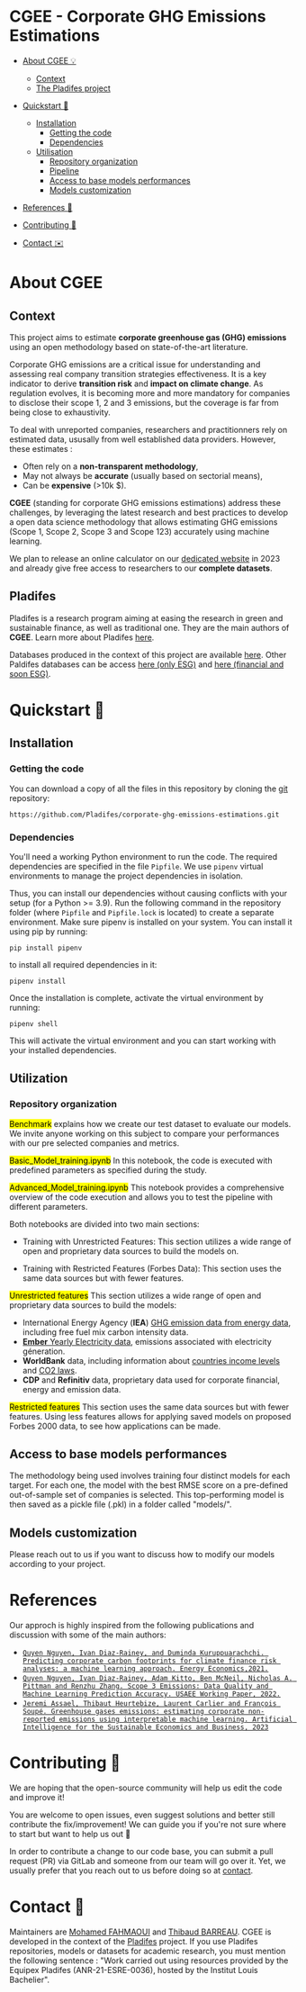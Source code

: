 # CGEE - Corporate GHG Emissions Estimations

- [About CGEE 💡](#about)

  - [Context](#context)
  - [The Pladifes project](#pladifes)

- [Quickstart 🚀](#quickstart)
  - [Installation ](#installation)
    - [Getting the code](#get)
    - [Dependencies](#dependencies)
  - [Utilisation](#utilization)
    - [Repository organization](#orga)
    - [Pipeline](#pipeline)
    - [Access to base models performances](#perfs)
    - [Models customization](#custom)
- [References 📝](#refs)
- [Contributing 🤝](#contributing)
- [Contact ✉️](#contact)

# <a id="about"></a> About CGEE

## <a id="context"></a> Context

This project aims to estimate <b>corporate greenhouse gas (GHG) emissions</b> using an open methodology based on state-of-the-art literature.

Corporate GHG emissions are a critical issue for understanding and assessing real company transition strategies effectiveness. It is a key indicator to derive <b>transition risk</b> and <b>impact on climate change</b>. As regulation evolves, it is becoming more and more mandatory for companies to disclose their scope 1, 2 and 3 emissions, but the coverage is far from being close to exhaustivity.

To deal with unreported companies, researchers and practitionners rely on estimated data, ususally from well established data providers. However, these estimates :

- Often rely on a <b>non-transparent methodology</b>,
- May not always be <b>accurate</b> (usually based on sectorial means),
- Can be <b>expensive</b> (>10k $).

**CGEE** (standing for corporate GHG emissions estimations) address these challenges, by leveraging the latest research and best practices to develop a open data science methodology that allows estimating GHG emissions (Scope 1, Scope 2, Scope 3 and Scope 123) accurately using machine learning.

We plan to release an online calculator on our [dedicated website](https://pladifes.institutlouisbachelier.org/) in 2023 and already give free access to researchers to our <b>complete datasets</b>.

## <a id="pladifes"></a> Pladifes

Pladifes is a research program aiming at easing the research in green and sustainable finance, as well as traditional one. They are the main authors of <b>CGEE</b>. Learn more about Pladifes [here](https://www.institutlouisbachelier.org/en/pladifes-a-large-financial-and-extra-financial-database-project-2/).

Databases produced in the context of this project are available [here](https://pladifes.institutlouisbachelier.org/data/#ghg-estimations). Other Paldifes databases can be access [here (only ESG)](https://pladifes.institutlouisbachelier.org/data/) and [here (financial and soon ESG)](https://www.eurofidai.org/).

# <a id="quickstart"></a> Quickstart 🚀

## <a id="installation"></a> Installation

### <a id="get"></a> Getting the code

You can download a copy of all the files in this repository by cloning the
[git](https://git-scm.com/) repository:

    https://github.com/Pladifes/corporate-ghg-emissions-estimations.git

### <a id="dependencies"></a> Dependencies

You'll need a working Python environment to run the code.
The required dependencies are specified in the file `Pipfile`.
We use `pipenv` virtual environments to manage the project dependencies in
isolation.

Thus, you can install our dependencies without causing conflicts with your
setup (for a Python >= 3.9).
Run the following command in the repository folder (where `Pipfile` and `Pipfile.lock`
is located) to create a separate environment.
Make sure pipenv is installed on your system. You can install it using pip by running:

    pip install pipenv

to install all required dependencies in it:

    pipenv install

Once the installation is complete, activate the virtual environment by running:

    pipenv shell

This will activate the virtual environment and you can start working with your installed dependencies.

## <a id="utilization"></a> Utilization

### <a id="orga"></a> Repository organization

<mark>Benchmark</mark> explains how we create our test dataset to evaluate our models. We invite anyone working on this subject to compare your performances with our pre selected companies and metrics.

<mark>Basic_Model_training.ipynb</mark> In this notebook, the code is executed with predefined parameters as specified during the study.

<mark>Advanced_Model_training.ipynb</mark> This notebook provides a comprehensive overview of the code execution and allows you to test the pipeline with different parameters.

Both notebooks are divided into two main sections:
- Training with Unrestricted Features: This section utilizes a wide range of open and proprietary data sources to build the models on.

- Training with Restricted Features (Forbes Data): This section uses the same data sources but with fewer features.

<mark>Unrestricted features</mark> This section utilizes a wide range of open and proprietary data sources to build the models:

- International Energy Agency (<b>IEA</b>) [GHG emission data from energy data](https://www.iea.org/data-and-statistics/data-tools/greenhouse-gas-emissions-from-energy-data-explorer), including free fuel mix carbon intensity data.
- [<b>Ember</b> Yearly Electricity data](https://ember-climate.org/data-catalogue/yearly-electricity-data/), emissions associated with electricity géneration.
- <b>WorldBank</b> data, including information about [countries income levels](https://datahelpdesk.worldbank.org/knowledgebase/articles/906519-world-bank-country-and-lending-groups) and [CO2 laws](https://carbonpricingdashboard.worldbank.org/map_data).
- <b>CDP</b> and <b>Refinitiv</b> data, proprietary data used for corporate financial, energy and emission data.


<mark>Restricted features</mark> This section uses the same data sources but with fewer features. Using less features allows  for applying saved models on proposed Forbes 2000 data, to see how applications can be made. 




<!-- ### <a id="pipeline"></a> Pipeline

Once the working environment has been successfully installed, the pipeline can be initiated in two ways. The first method involves using the file ****main**.py** in a global manner by setting the variable `Open_data` to <b>True</b> to run the Open data pipeline and <b>False</b> to run the propriatary pipeline . Alternatively, for a more detailed approach, you can use each pipeline Jupyter Notebook where you can perform various experiments and monitor them using <b>mlflow</b>. This allows you to easily track and compare different experiments, which can help you optimize the pipeline's performance according to your datasets and objectifs. -->

## <a id="perfs"></a> Access to base models performances

The methodology being used involves training four distinct models for each target. For each one, the model with the best RMSE score on a pre-defined out-of-sample set of companies is selected. This top-performing model is then saved as a pickle file (.pkl) in a folder called "models/".

## <a id="custom"></a> Models customization

Please reach out to us if you want to discuss how to modify our models according to your project.

# <a id="refs"></a> References

Our approch is highly inspired from the following publications and discussion with some of the main authors:

- [ `Quyen Nguyen, Ivan Diaz-Rainey, and Duminda Kuruppuarachchi. Predicting corporate carbon footprints for climate finance risk analyses: a machine learning approach. Energy Economics,2021.` ](https://econpapers.repec.org/article/eeeeneeco/v_3a95_3ay_3a2021_3ai_3ac_3as0140988321000347.htm)
- [`Quyen Nguyen, Ivan Diaz-Rainey, Adam Kitto, Ben McNeil, Nicholas A. Pittman and Renzhu Zhang. Scope 3 Emissions: Data Quality and Machine Learning Prediction Accuracy. USAEE Working Paper, 2022.`](https://deliverypdf.ssrn.com/delivery.php?ID=125017092064004021102004023083123112041074054049036036007019126101098114006075110124124027025103026004058017102077008006116080104038028011067093067017086065066126037076043124084026083001082009029083114003069019077119126091127083114019108065065122091&EXT=pdf&INDEX=TRUE)
- [`Jeremi Assael, Thibaut Heurtebize, Laurent Carlier and François Soupé. Greenhouse gases emissions: estimating corporate non-reported emissions using interpretable machine learning. Artificial Intelligence for the Sustainable Economics and Business, 2023`](https://econpapers.repec.org/paper/arxpapers/2212.10844.htm)

# <a id="contributing"></a> Contributing 🤝

We are hoping that the open-source community will help us edit the code and improve it!

You are welcome to open issues, even suggest solutions and better still contribute the fix/improvement! We can guide you if you're not sure where to start but want to help us out 🥇

In order to contribute a change to our code base, you can submit a pull request (PR) via GitLab and someone from our team will go over it. Yet, we usually prefer that you reach out to us before doing so at [contact](mailto:pladifes@institutlouisbachelier.org).

# <a id="contact"></a> Contact 📝

Maintainers are [Mohamed FAHMAOUI](https://www.linkedin.com/in/mohamed-fahmaoui-b30587176/) and [Thibaud BARREAU](https://www.linkedin.com/in/thibaud-barreau/). CGEE is developed in the context of the [Pladifes](https://pladifes.institutlouisbachelier.org/) project. If you use Pladifes repositories, models or datasets for academic research, you must mention the following sentence : "Work carried out using resources provided by the Equipex Pladifes (ANR-21-ESRE-0036), hosted by the Institut Louis Bachelier".
